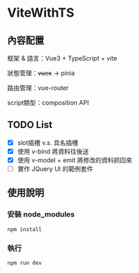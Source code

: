# ViteWithTS

## 內容配置

框架 & 語言：Vue3 + TypeScript + vite

狀態管理：~~vuex~~ -> pinia

路由管理：vue-router

script類型：composition API

## TODO List

- [x] slot插槽 v.s. 具名插槽
- [x] 使用 v-bind 將資料往後送
- [x] 使用 v-model + emit 將修改的資料抓回來
- [ ] 實作 JQuery UI 的範例套件

## 使用說明

### 安裝 node_modules
```shell=0
npm install
```

### 執行
```shell=0
npm run dev
```
